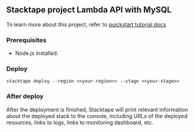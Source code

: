 ## Stacktape project Lambda API with MySQL

To learn more about this project, refer to [quickstart tutorial docs](https://docs.stacktape.com/getting-started/quickstart-tutorials/lambda-api-mysql/)

### Prerequisites

- Node.js installed.

### Deploy

```
stacktape deploy --region <<your-region>> --stage <<your-stage>>
```

### After deploy

After the deployment is finished, Stacktape will print relevant information about the deployed stack to the console,
including URLs of the deployed resources, links to logs, links to monitoring dashboard, etc.
